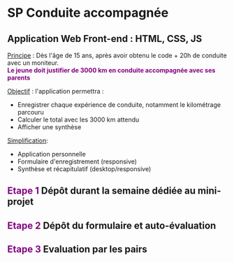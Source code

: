 # SP Conduite accompagnée

## Application Web Front-end : HTML, CSS, JS

<p>
<u>Principe</u> : Dès l'âge de 15 ans, après avoir obtenu le code + 20h de conduite avec un moniteur.<br>
<b style="color:purple;">Le jeune doit justifier de 3000 km en conduite accompagnée avec ses parents</b>
</p>

<p><u>Objectif</u> :  l'application permettra :</p>

<ul>
<li>Enregistrer chaque expérience de conduite, notamment le kilométrage parcouru</li>
<li>Calculer le total avec les 3000 km attendu</li>
<li>Afficher une synthèse</li>
</ul>

<p><u>Simplification</u>: </p>
<ul>
<li>Application personnelle</li>
<li>Formulaire d'enregistrement (responsive)</li>
<li>Synthèse et récapitulatif (desktop/responsive)</li>
</ul>

## <span style="color:purple;">Etape 1</span> Dépôt durant la semaine dédiée au mini-projet


## <span style="color:purple;">Etape 2</span> Dépôt du formulaire et auto-évaluation


## <span style="color:purple;">Etape 3</span> Evaluation par les pairs
